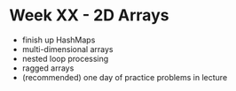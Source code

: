 # Week XX - 2D Arrays

- finish up HashMaps
- multi-dimensional arrays
- nested loop processing
- ragged arrays
- (recommended) one day of practice problems in lecture
